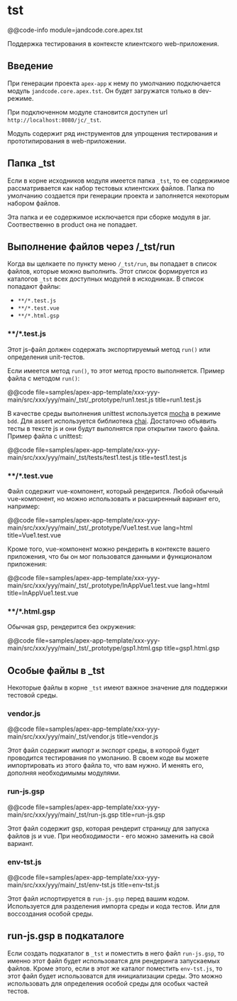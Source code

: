 
tst
====

@@code-info 
    module=jandcode.core.apex.tst

Поддержка тестирования в контексте клиентского web-приложения.

Введение
--------

При генерации проекта `apex-app` к нему по умолчанию подключается
модуль `jandcode.core.apex.tst`. Он будет загружатся только в 
dev-режиме.

При подключенном модуле становится доступен url
`http://localhost:8080/jc/_tst`.

Модуль содержит ряд инструментов для упрощения тестирования
и прототипирования в web-приложении. 

Папка _tst
----------

Если в корне исходников модуля имеется папка `_tst`, то ее содержимое рассматривается
как набор тестовых клиентских файлов. Папка по умолчанию создается при генерации проекта
и заполняется некоторым набором файлов. 

Эта папка и ее содержимое исключается при сборке модуля в jar.
Соотвественно в product она не попадает.

Выполнение файлов через /_tst/run
---------------------------------

Когда вы щелкаете по пункту меню `/_tst/run`, вы попадает в список файлов,
которые можно выполнить. Этот список формируется из каталогов `_tst` всех 
доступных модулей в исходниках.
В список попадают файлы:

* `**/*.test.js` 
* `**/*.test.vue`
* `**/*.html.gsp`

### **/*.test.js

Этот js-файл должен содержать экспортируемый метод `run()` или 
определения unit-тестов.

Если имеется метод `run()`, то этот метод просто выполняется.
Пример файла с методом `run()`:

@@code file=samples/apex-app-template/xxx-yyy-main/src/xxx/yyy/main/_tst/_prototype/run1.test.js
    title=run1.test.js
 
В качестве среды выполнения unittest используется [mocha](https://mochajs.org/) в режиме
`bdd`. Для assert используется библиотека [chai](https://www.chaijs.com/).
Достаточно объявить тесты в тексте js и они будут выполнятся при открытии такого файла.
Пример файла с unittest:

@@code file=samples/apex-app-template/xxx-yyy-main/src/xxx/yyy/main/_tst/tests/test1.test.js
    title=test1.test.js
 
### **/*.test.vue

Файл содержит vue-компонент, который рендерится.
Любой обычный vue-компонент, но можно использовать и расширенный вариант его,
например:

@@code file=samples/apex-app-template/xxx-yyy-main/src/xxx/yyy/main/_tst/_prototype/Vue1.test.vue
    lang=html title=Vue1.test.vue
    
Кроме того, vue-компонент можно рендерить в контексте вашего приложения,
что бы он мог пользоватся данными и функционалом приложения:

@@code file=samples/apex-app-template/xxx-yyy-main/src/xxx/yyy/main/_tst/_prototype/InAppVue1.test.vue
    lang=html title=InAppVue1.test.vue
    
### **/*.html.gsp

Обычная gsp, рендерится без окружения:

@@code file=samples/apex-app-template/xxx-yyy-main/src/xxx/yyy/main/_tst/_prototype/gsp1.html.gsp
    title=gsp1.html.gsp


Особые файлы в _tst
-------------------

Некоторые файлы в корне `_tst` имеют важное значение для поддержки тестовой среды.

### vendor.js

@@code file=samples/apex-app-template/xxx-yyy-main/src/xxx/yyy/main/_tst/vendor.js
    title=vendor.js
 
Этот файл содержит импорт и экспорт среды, в которой будет проводится
тестирования по умоланию. В своем коде вы можете импортировать из этого файла
то, что вам нужно. И менять его, дополняя необходимымы модулями.
   
### run-js.gsp

@@code file=samples/apex-app-template/xxx-yyy-main/src/xxx/yyy/main/_tst/run-js.gsp
    title=run-js.gsp
 
Этот файл содержит gsp, которая рендерит страницу для запуска файлов js и vue.
При необходимости - его можно заменить на свой вариант.

### env-tst.js

@@code file=samples/apex-app-template/xxx-yyy-main/src/xxx/yyy/main/_tst/env-tst.js
    title=env-tst.js
 
Этот файл испортируется в `run-js.gsp` перед вашим кодом.
Используется для разделения импорта среды и кода тестов. Или для воссоздания 
особой среды.


run-js.gsp в подкаталоге
------------------------

Если создать подкаталог в `_tst` и поместить в него файл `run-js.gsp`,
то именно этот файл будет использоватся для рендеринга запускаемых файлов.
Кроме этого, если в этот же каталог поместить `env-tst.js`, то этот
файл будет использоватся для инициализации среды.
Это можно использовать для определения особой среды для особых частей 
тестов.

